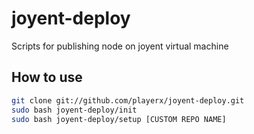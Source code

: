 joyent-deploy
=============

Scripts for publishing node on joyent virtual machine



How to use
----------
````bash
git clone git://github.com/playerx/joyent-deploy.git
sudo bash joyent-deploy/init
sudo bash joyent-deploy/setup [CUSTOM REPO NAME]
````
